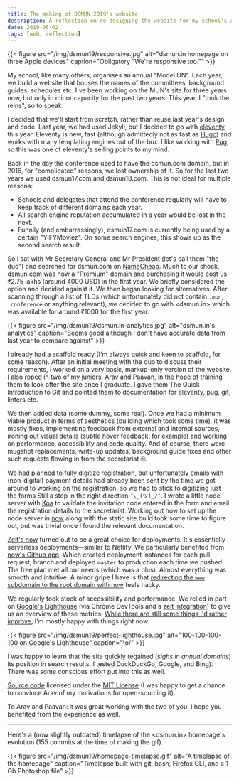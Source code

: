 ```yaml
---
title: The making of DSMUN 2019's website
description: A reflection on re-designing the website for my school's annual Model United Nations conference.
date: 2019-06-02
tags: [web, reflection]
---
```


{{< figure src="/img/dsmun19/responsive.jpg" alt="dsmun.in homepage on three Apple devices" caption="Obligatory \"We're responsive too.\"" >}}

My school, like many others, organises an annual "Model UN". Each year, we build a website that houses the names of the committees, background guides, schedules etc. I've been working on the MUN's site for three years now, but only in minor capacity for the past two years. This year, I "took the reins", so to speak.

I decided that we'll start from scratch, rather than reuse last year's design and code. Last year, we had used Jekyll, but I decided to go with [eleventy](//11ty.io) this year. Eleventy is new, fast (although admittedly not as fast as [Hugo](//gohugo.io)) and works with many templating engines out of the box. I like working with [Pug](//pugjs.org), so this was one of eleventy's selling points to my mind.

Back in the day the conference used to have the dsmun.com domain, but in 2016, for "complicated" reasons, we lost ownership of it. So for the last two years we used dsmun17.com and dsmun18.com. This is not ideal for multiple reasons:

- Schools and delegates that attend the conference regularly will have to keep track of different domains each year.
- All search engine reputation accumulated in a year would be lost in the next.
- Funnily (and embarrassingly), dsmun17.com is currently being used by a certain "YIFYMoviez". On some search engines, this shows up as the second search result.

So I sat with Mr Secretary General and Mr President (let's call them "the duo") and searched for dsmun.com on [NameCheap](//namecheap.com). Much to our shock, dsmun.com was now a "Premium" domain and purchasing it would cost us ₹2.75 lakhs (around 4000 USD) in the first year. We briefly considered the option and decided against it. We then began looking for alternatives. After scanning through a list of TLDs (which unfortunately did not contain `.mun`, `.conference` or anything relevant), we decided to go with <dsmun.in> which was available for around  ₹1000 for the first year.

{{< figure src="/img/dsmun19/dsmun.in-analytics.jpg" alt="dsmun.in's analytics" caption="Seems good although I don't have accurate data from last year to compare against" >}}

I already had a scaffold ready (I'm always quick and keen to scaffold, for some reason). After an initial meeting with the duo to discuss their requirements, I worked on a very basic, markup-only version of the website. I also roped in two of my juniors, Arav and Paavan, in the hope of training them to look after the site once I graduate. I gave them The Quick Introduction to Git and pointed them to documentation for eleventy, pug, git, linters etc.

We then added data (some dummy, some real). Once we had a minimum viable product in terms of aesthetics (building which took some time), it was mostly fixes, implementing feedback from external and internal sources, ironing out visual details (subtle hover feedback, for example) and working on performance, accessibility and code quality. And of course, there were mugshot replacements, write-up updates, background guide fixes and other such requests flowing in from the secretariat 🙄.

We had planned to fully digitize registration, but unfortunately emails with (non-digital) payment details had already been sent by the time we got around to working on the registration, so we had to stick to digitizing just the forms Still a step in the right direction `¯\_(ツ)_/¯`. I wrote a little node server with [Koa](//koajs.com) to validate the invitation code entered in the form and email the registration details to the secretariat. Working out how to set up the node server in [now](//zeit.co/now) along with the static site build took some time to figure out, but was trivial once I found the relevant documentation.

[Zeit's now](//zeit.co/now) turned out to be a great choice for deployments. It's essentially serverless deployments—similar to Netlify. We particularly benefited from [now's Github app](//zeit.co/blog/now-for-github). Which created deployment instances for each pull request, branch and deployed `master` to production each time we pushed. The free plan met all our needs (which was a plus). Almost everything was smooth and intuitive. A minor gripe I have is that [redirecting the `www` subdomain to the root domain with now](//zeit.co/guides/redirect-from-www) feels hacky.

We regularly took stock of accessibility and performance. We relied in part on [Google's Lighthouse](//developers.google.com/web/tools/lighthouse) (via Chrome DevTools and a [zeit integration](//zeit.co/integrations)) to give us an overview of these metrics. [While there are still some things I'd rather improve](//github.com/shreyasminocha/dsmun19/issues), I'm mostly happy with things right now.

{{< figure src="/img/dsmun19/perfect-lighthouse.jpg" alt="100-100-100-100 on Google's Lighthouse" caption="\o/" >}}

I was happy to learn that the site quickly regained (*sighs in annual domains*) its position in search results. I tested DuckDuckGo, Google, and Bing). There was some conscious effort put into this as well.

[Source code](//github.com/shreyasminocha/dsmun19) licensed under the [MIT License](//shreyas.mit-license.org) (I was happy to get a chance to convince Arav of my motivations for open-sourcing it).

To Arav and Paavan: it was great working with the two of you. I hope you benefited from the experience as well.

-------

Here's a (now slightly outdated) timelapse of the <dsmun.in> homepage's evolution (155 commits at the time of making the gif).

{{< figure src="/img/dsmun19/homepage-timelapse.gif" alt="A timelapse of the homepage" caption="Timelapse built with git, bash, Firefox CLI, and a 1 Gb Photoshop file" >}}
